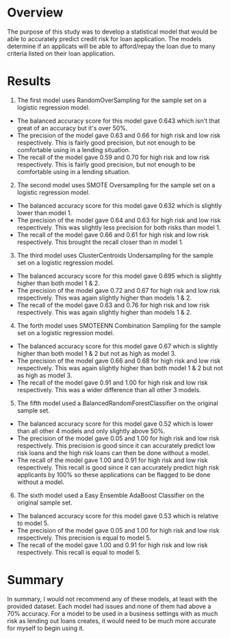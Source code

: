 # Overview
The purpose of this study was to develop a statistical model that would be able to accurately predict credit risk for loan application. The models determine if an applicats will be able to afford/repay the loan due to many criteria listed on their loan application. 

# Results
1) The first model uses RandomOverSampling for the sample set on a logistic regression model.
 - The balanced accuracy score for this model gave 0.643 which isn't that great of an accuracy but it's over 50%.
 - The precision of the model gave 0.63 and 0.66 for high risk and low risk respectively. This is fairly good precision, but not enough to be comfortable using in a lending situation.
 - The recall of the model gave 0.59 and 0.70 for high risk and low risk respectively. This is fairly good precision, but not enough to be comfortable using in a lending situation.

2) The second model uses SMOTE Oversampling for the sample set on a logistic regression model.
 - The balanced accuracy score for this model gave 0.632 which is slightly lower than model 1.
 - The precision of the model gave 0.64 and 0.63 for high risk and low risk respectively. This was slightly less precision for both risks than model 1.
 - The recall of the model gave 0.66 and 0.61 for high risk and low risk respectively. This brought the recall closer than in model 1.

3) The third model uses ClusterCentroids Undersampling for the sample set on a logistic regression model.
 - The balanced accuracy score for this model gave 0.695 which is slightly higher than both model 1 & 2.
 - The precision of the model gave 0.72 and 0.67 for high risk and low risk respectively. This was again slightly higher than models 1 & 2.
 - The recall of the model gave 0.63 and 0.76 for high risk and low risk respectively. This was again slightly higher than models 1 & 2.

4) The forth model uses SMOTEENN Combination Sampling for the sample set on a logistic regression model.
 - The balanced accuracy score for this model gave 0.67 which is slightly higher than both model 1 & 2 but not as high as model 3.
 - The precision of the model gave 0.66 and 0.68 for high risk and low risk respectively. This was again slightly higher than both model 1 & 2 but not as high as model 3.
 - The recall of the model gave 0.91 and 1.00 for high risk and low risk respectively. This was a wider difference than all other 3 models.

5) The fifth model used a BalancedRandomForestClassifier on the original sample set.
 - The balanced accuracy score for this model gave 0.52 which is lower than all other 4 models and only slightly above 50%.
 - The precision of the model gave 0.05 and 1.00 for high risk and low risk respectively. This precision is good since it can accurately predict low risk loans and the high risk loans can then be done without a model.
 - The recall of the model gave 1.00 and 0.91 for high risk and low risk respectively. This recall is good since it can accurately predict high risk applicants by 100% so these applications can be flagged to be done without a model.

6) The sixth model used a Easy Ensemble AdaBoost Classifier on the original sample set.
 - The balanced accuracy score for this model gave 0.53 which is relative to model 5.
 - The precision of the model gave 0.05 and 1.00 for high risk and low risk respectively. This precision is equal to model 5.
 - The recall of the model gave 1.00 and 0.91 for high risk and low risk respectively. This recall is equal to model 5.

# Summary
In summary, I would not recommend any of these models, at least with the provided dataset. Each model had issues and none of them had above a 70% accuracy. For a model to be used in a business settings with as much risk as lending out loans creates, it would need to be much more accurate for myself to begin using it.
